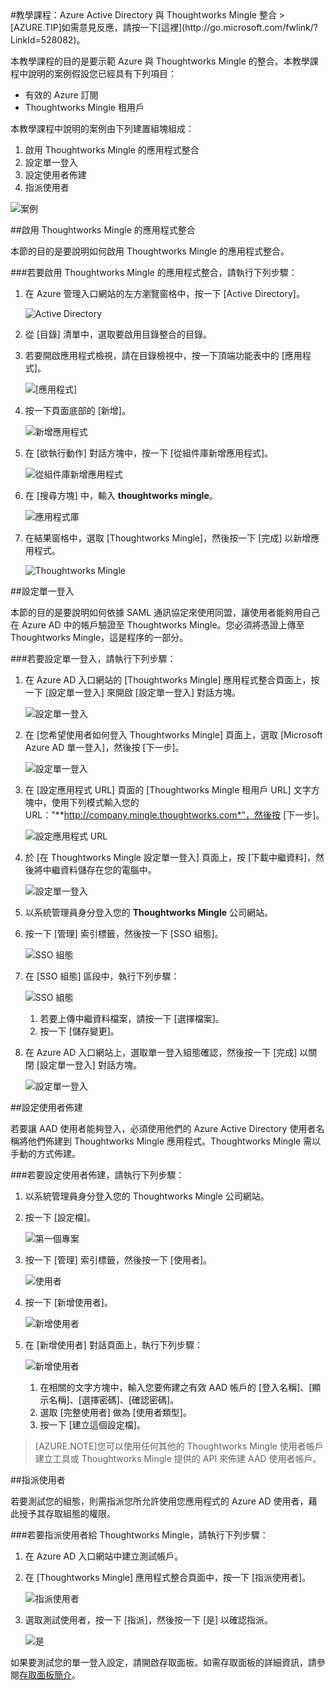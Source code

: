 <properties pageTitle="教學課程：Azure Active Directory 與 Thoughtworks Mingle 整合 | Microsoft Azure" description="了解如何使用 Thoughtworks Mingle 搭配 Azure Active Directory 來啟用單一登入、自動化佈建和更多功能！" services="active-directory" authors="MarkusVi"  documentationCenter="na" manager="stevenpo"/>
<tags ms.service="active-directory" ms.devlang="na" ms.topic="article" ms.tgt_pltfrm="na" ms.workload="identity" ms.date="08/01/2015" ms.author="markvi" />
#教學課程：Azure Active Directory 與 Thoughtworks Mingle 整合
>[AZURE.TIP]如需意見反應，請按一下[這裡](http://go.microsoft.com/fwlink/?LinkId=528082)。
  
本教學課程的目的是要示範 Azure 與 Thoughtworks Mingle 的整合。本教學課程中說明的案例假設您已經具有下列項目：

-   有效的 Azure 訂閱
-   Thoughtworks Mingle 租用戶
  
本教學課程中說明的案例由下列建置組塊組成：

1.  啟用 Thoughtworks Mingle 的應用程式整合
2.  設定單一登入
3.  設定使用者佈建
4.  指派使用者

![案例](./media/active-directory-saas-thoughtworks-mingle-tutorial/IC785150.png "案例")

##啟用 Thoughtworks Mingle 的應用程式整合
  
本節的目的是要說明如何啟用 Thoughtworks Mingle 的應用程式整合。

###若要啟用 Thoughtworks Mingle 的應用程式整合，請執行下列步驟：

1.  在 Azure 管理入口網站的左方瀏覽窗格中，按一下 [Active Directory]。

    ![Active Directory](./media/active-directory-saas-thoughtworks-mingle-tutorial/IC700993.png "Active Directory")

2.  從 [目錄] 清單中，選取要啟用目錄整合的目錄。

3.  若要開啟應用程式檢視，請在目錄檢視中，按一下頂端功能表中的 [應用程式]。

    ![[應用程式]](./media/active-directory-saas-thoughtworks-mingle-tutorial/IC700994.png "[應用程式]")

4.  按一下頁面底部的 [新增]。

    ![新增應用程式](./media/active-directory-saas-thoughtworks-mingle-tutorial/IC749321.png "新增應用程式")

5.  在 [欲執行動作] 對話方塊中，按一下 [從組件庫新增應用程式]。

    ![從組件庫新增應用程式](./media/active-directory-saas-thoughtworks-mingle-tutorial/IC749322.png "從組件庫新增應用程式")

6.  在 [搜尋方塊] 中，輸入 **thoughtworks mingle**。

    ![應用程式庫](./media/active-directory-saas-thoughtworks-mingle-tutorial/IC785151.png "應用程式庫")

7.  在結果窗格中，選取 [Thoughtworks Mingle]，然後按一下 [完成] 以新增應用程式。

    ![Thoughtworks Mingle](./media/active-directory-saas-thoughtworks-mingle-tutorial/IC785152.png "Thoughtworks Mingle")

##設定單一登入
  
本節的目的是要說明如何依據 SAML 通訊協定來使用同盟，讓使用者能夠用自己在 Azure AD 中的帳戶驗證至 Thoughtworks Mingle。您必須將憑證上傳至 Thoughtworks Mingle，這是程序的一部分。

###若要設定單一登入，請執行下列步驟：

1.  在 Azure AD 入口網站的 [Thoughtworks Mingle] 應用程式整合頁面上，按一下 [設定單一登入] 來開啟 [設定單一登入] 對話方塊。

    ![設定單一登入](./media/active-directory-saas-thoughtworks-mingle-tutorial/IC785153.png "設定單一登入")

2.  在 [您希望使用者如何登入 Thoughtworks Mingle] 頁面上，選取 [Microsoft Azure AD 單一登入]，然後按 [下一步]。

    ![設定單一登入](./media/active-directory-saas-thoughtworks-mingle-tutorial/IC785154.png "設定單一登入")

3.  在 [設定應用程式 URL] 頁面的 [Thoughtworks Mingle 租用戶 URL] 文字方塊中，使用下列模式輸入您的 URL："**http://company.mingle.thoughtworks.com*"，然後按 [下一步]。

    ![設定應用程式 URL](./media/active-directory-saas-thoughtworks-mingle-tutorial/IC785155.png "設定應用程式 URL")

4.  於 [在 Thoughtworks Mingle 設定單一登入] 頁面上，按 [下載中繼資料]，然後將中繼資料儲存在您的電腦中。

    ![設定單一登入](./media/active-directory-saas-thoughtworks-mingle-tutorial/IC785156.png "設定單一登入")

5.  以系統管理員身分登入您的 **Thoughtworks Mingle** 公司網站。

6.  按一下 [管理] 索引標籤，然後按一下 [SSO 組態]。

    ![SSO 組態](./media/active-directory-saas-thoughtworks-mingle-tutorial/IC785157.png "SSO 組態")

7.  在 [SSO 組態] 區段中，執行下列步驟：

    ![SSO 組態](./media/active-directory-saas-thoughtworks-mingle-tutorial/IC785158.png "SSO 組態")

    1.  若要上傳中繼資料檔案，請按一下 [選擇檔案]。
    2.  按一下 [儲存變更]。

8.  在 Azure AD 入口網站上，選取單一登入組態確認，然後按一下 [完成] 以關閉 [設定單一登入] 對話方塊。

    ![設定單一登入](./media/active-directory-saas-thoughtworks-mingle-tutorial/IC785159.png "設定單一登入")

##設定使用者佈建
  
若要讓 AAD 使用者能夠登入，必須使用他們的 Azure Active Directory 使用者名稱將他們佈建到 Thoughtworks Mingle 應用程式。Thoughtworks Mingle 需以手動的方式佈建。

###若要設定使用者佈建，請執行下列步驟：

1.  以系統管理員身分登入您的 Thoughtworks Mingle 公司網站。

2.  按一下 [設定檔]。

    ![第一個專案](./media/active-directory-saas-thoughtworks-mingle-tutorial/IC785160.png "第一個專案")

3.  按一下 [管理] 索引標籤，然後按一下 [使用者]。

    ![使用者](./media/active-directory-saas-thoughtworks-mingle-tutorial/IC785161.png "使用者")

4.  按一下 [新增使用者]。

    ![新增使用者](./media/active-directory-saas-thoughtworks-mingle-tutorial/IC785162.png "新增使用者")

5.  在 [新增使用者] 對話頁面上，執行下列步驟：

    ![新增使用者](./media/active-directory-saas-thoughtworks-mingle-tutorial/IC785163.png "新增使用者")

    1.  在相關的文字方塊中，輸入您要佈建之有效 AAD 帳戶的 [登入名稱]、[顯示名稱]、[選擇密碼]、[確認密碼]。
    2.  選取 [完整使用者] 做為 [使用者類型]。
    3.  按一下 [建立這個設定檔]。

>[AZURE.NOTE]您可以使用任何其他的 Thoughtworks Mingle 使用者帳戶建立工具或 Thoughtworks Mingle 提供的 API 來佈建 AAD 使用者帳戶。

##指派使用者
  
若要測試您的組態，則需指派您所允許使用您應用程式的 Azure AD 使用者，藉此授予其存取組態的權限。

###若要指派使用者給 Thoughtworks Mingle，請執行下列步驟：

1.  在 Azure AD 入口網站中建立測試帳戶。

2.  在 [Thoughtworks Mingle] 應用程式整合頁面中，按一下 [指派使用者]。

    ![指派使用者](./media/active-directory-saas-thoughtworks-mingle-tutorial/IC785164.png "指派使用者")

3.  選取測試使用者，按一下 [指派]，然後按一下 [是] 以確認指派。

    ![是](./media/active-directory-saas-thoughtworks-mingle-tutorial/IC767830.png "是")
  
如果要測試您的單一登入設定，請開啟存取面板。如需存取面板的詳細資訊，請參閱[存取面板簡介](https://msdn.microsoft.com/library/dn308586)。

<!---HONumber=August15_HO7-->